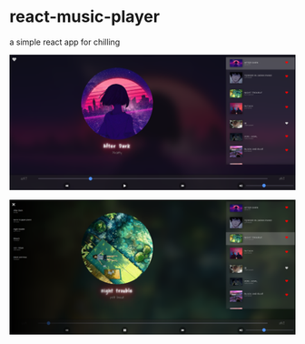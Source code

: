 # react-music-player
a simple react app for chilling

![screenshot 1](https://github.com/mohammedahmed18/react-music-player/blob/main/images/image%201.png?raw=true)

![screenshot 2](https://github.com/mohammedahmed18/react-music-player/blob/main/images/image%202.png?raw=true)
